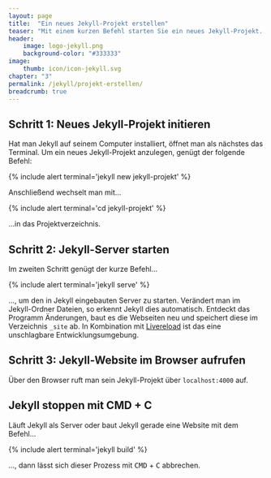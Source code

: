 ```yaml
---
layout: page
title:  "Ein neues Jekyll-Projekt erstellen"
teaser: "Mit einem kurzen Befehl starten Sie ein neues Jekyll-Projekt. Nachdem Jekyll die Website angelegt hat, starten Sie den integrierten Server mit einem zweiten Befehl und schon geht's los."
header:
    image: logo-jekyll.png
    background-color: "#333333"
image:
    thumb: icon/icon-jekyll.svg
chapter: "3"
permalink: /jekyll/projekt-erstellen/
breadcrumb: true
---
```


## Schritt 1: Neues Jekyll-Projekt initieren

Hat man Jekyll auf seinem Computer installiert, öffnet man als nächstes das Terminal. Um ein neues Jekyll-Projekt anzulegen, genügt der folgende Befehl:

{% include alert terminal='jekyll new jekyll-projekt' %}

Anschließend wechselt man mit...

{% include alert terminal='cd jekyll-projekt' %}

...in das Projektverzeichnis.



## Schritt 2: Jekyll-Server starten

Im zweiten Schritt genügt der kurze Befehl...

{% include alert terminal='jekyll serve' %}

..., um den in Jekyll eingebauten Server zu starten. Verändert man im Jekyll-Ordner Dateien, so erkennt Jekyll dies automatisch. Entdeckt das Programm Änderungen, baut es die Webseiten neu und speichert diese im Verzeichnis `_site` ab. In Kombination mit [Livereload][1] ist das eine unschlagbare Entwicklungsumgebung.



## Schritt 3: Jekyll-Website im Browser aufrufen

Über den Browser ruft man sein Jekyll-Projekt über `localhost:4000` auf.


## Jekyll stoppen mit CMD + C

Läuft Jekyll als Server oder baut Jekyll gerade eine Website mit dem Befehl...

{% include alert terminal='jekyll build' %}

..., dann lässt sich dieser Prozess mit <kbd>CMD</kbd> + <kbd>C</kbd> abbrechen.



 [1]: http://livereload.com/
 [2]: #
 [3]: #
 [4]: #
 [5]: #
 [6]: #
 [7]: #
 [8]: #
 [9]: #
 [10]: #